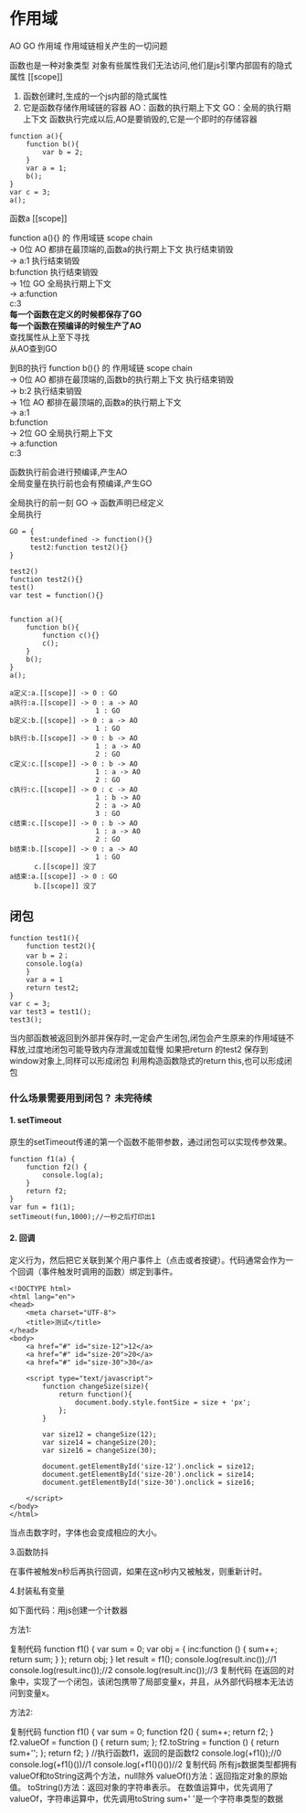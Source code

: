 # 作用域

AO GO  作用域
作用域链相关产生的一切问题

函数也是一种对象类型
对象有些属性我们无法访问,他们是js引擎内部固有的隐式属性
[[scope]]
1. 函数创建时,生成的一个js内部的隐式属性
2. 它是函数存储作用域链的容器
    AO：函数的执行期上下文
    GO：全局的执行期上下文
   函数执行完成以后,AO是要销毁的,它是一个即时的存储容器
```   
function a(){
    function b(){
        var b = 2;
    }
    var a = 1;
    b();
}
var c = 3;
a();
```
函数a [[scope]]

function a(){} 的 作用域链 scope chain  
 -> 0位 AO 都排在最顶端的,函数a的执行期上下文 执行结束销毁  
 -> a:1                                     执行结束销毁  
    b:function                              执行结束销毁  
 -> 1位 GO 全局执行期上下文   
 -> a:function   
    c:3  
**每一个函数在定义的时候都保存了GO**  
**每一个函数在预编译的时候生产了AO**   
查找属性从上至下寻找  
从AO查到GO  

到B的执行
function b(){} 的 作用域链 scope chain  
 -> 0位 AO 都排在最顶端的,函数b的执行期上下文   执行结束销毁  
 -> b:2                                       执行结束销毁  
 -> 1位 AO 都排在最顶端的,函数a的执行期上下文  
 -> a:1  
    b:function  
 -> 2位 GO 全局执行期上下文  
 -> a:function  
    c:3  


函数执行前会进行预编译,产生AO  
全局变量在执行前也会有预编译,产生GO  

全局执行的前一刻 GO -> 函数声明已经定义  
全局执行  
```
GO = {
     test:undefined -> function(){}
     test2:function test2(){}   
}

test2()
function test2(){}
test()
var test = function(){}


function a(){
    function b(){
        function c(){}
        c();
    }
    b();
}
a();

a定义:a.[[scope]] -> 0 : GO
a执行:a.[[scope]] -> 0 : a -> AO
                     1 : GO
b定义:b.[[scope]] -> 0 : a -> AO
                     1 : GO
b执行:b.[[scope]] -> 0 : b -> AO
                     1 : a -> AO
                     2 : GO
c定义:c.[[scope]] -> 0 : b -> AO
                     1 : a -> AO
                     2 : GO
c执行:c.[[scope]] -> 0 : c -> AO
                     1 : b -> AO
                     2 : a -> AO
                     3 : GO
c结束:c.[[scope]] -> 0 : b -> AO
                     1 : a -> AO
                     2 : GO
b结束:b.[[scope]] -> 0 : a -> AO
                     1 : GO
      c.[[scope]] 没了
a结束:a.[[scope]] -> 0 : GO
      b.[[scope]] 没了
```
## 闭包
```
function test1(){
    function test2(){
    var b = 2；
    console.log(a)
    }
    var a = 1
    return test2;
}
var c = 3;
var test3 = test1();
test3();
```
当内部函数被返回到外部并保存时,一定会产生闭包,闭包会产生原来的作用域链不释放,过度地闭包可能导致内存泄漏或加载慢
如果把return 的test2 保存到window对象上,同样可以形成闭包
利用构造函数隐式的return this,也可以形成闭包

### 什么场景需要用到闭包？ 未完待续

#### 1. setTimeout
原生的setTimeout传递的第一个函数不能带参数，通过闭包可以实现传参效果。
```
function f1(a) {
    function f2() {
        console.log(a);
    }
    return f2;
}
var fun = f1(1);
setTimeout(fun,1000);//一秒之后打印出1
```

#### 2. 回调
定义行为，然后把它关联到某个用户事件上（点击或者按键）。代码通常会作为一个回调（事件触发时调用的函数）绑定到事件。
```
<!DOCTYPE html>
<html lang="en">
<head>
    <meta charset="UTF-8">
    <title>测试</title>
</head>
<body>
    <a href="#" id="size-12">12</a>
    <a href="#" id="size-20">20</a>
    <a href="#" id="size-30">30</a>

    <script type="text/javascript">
        function changeSize(size){
            return function(){
                document.body.style.fontSize = size + 'px';
            };
        }

        var size12 = changeSize(12);
        var size14 = changeSize(20);
        var size16 = changeSize(30);

        document.getElementById('size-12').onclick = size12;
        document.getElementById('size-20').onclick = size14;
        document.getElementById('size-30').onclick = size16;

    </script>
</body>
</html>
```

当点击数字时，字体也会变成相应的大小。

3.函数防抖

在事件被触发n秒后再执行回调，如果在这n秒内又被触发，则重新计时。


4.封装私有变量

如下面代码：用js创建一个计数器

方法1:

复制代码
function f1() {
var sum = 0;
var obj = {
inc:function () {
sum++;
return sum;
}
};
return obj;
}
let result = f1();
console.log(result.inc());//1
console.log(result.inc());//2
console.log(result.inc());//3
复制代码
在返回的对象中，实现了一个闭包，该闭包携带了局部变量x，并且，从外部代码根本无法访问到变量x。

方法2:

复制代码
function f1() {
var sum = 0;
function f2() {
sum++;
return f2;
}
f2.valueOf = function () {
return sum;
};
f2.toString = function () {
return sum+'';
};
return f2;
}
//执行函数f1，返回的是函数f2
console.log(+f1());//0
console.log(+f1()())//1
console.log(+f1()()())//2
复制代码
所有js数据类型都拥有valueOf和toString这两个方法，null除外
valueOf()方法：返回指定对象的原始值。
toString()方法：返回对象的字符串表示。
在数值运算中，优先调用了valueOf，字符串运算中，优先调用toString
sum+' '是一个字符串类型的数据
